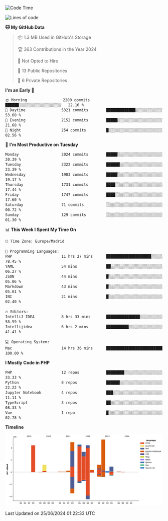 <!--START_SECTION:waka-->
![Code Time](http://img.shields.io/badge/Code%20Time-222%20hrs%2037%20mins-blue)

![Lines of code](https://img.shields.io/badge/From%20Hello%20World%20I%27ve%20Written-31.4%20million%20lines%20of%20code-blue)

**🐱 My GitHub Data** 

> 📦 1.3 MB Used in GitHub's Storage 
 > 
> 🏆 363 Contributions in the Year 2024
 > 
> 🚫 Not Opted to Hire
 > 
> 📜 13 Public Repositories 
 > 
> 🔑 6 Private Repositories 
 > 
**I'm an Early 🐤** 

```text
🌞 Morning                2200 commits        ██████░░░░░░░░░░░░░░░░░░░   22.16 % 
🌆 Daytime                5321 commits        █████████████░░░░░░░░░░░░   53.60 % 
🌃 Evening                2152 commits        █████░░░░░░░░░░░░░░░░░░░░   21.68 % 
🌙 Night                  254 commits         █░░░░░░░░░░░░░░░░░░░░░░░░   02.56 % 
```
📅 **I'm Most Productive on Tuesday** 

```text
Monday                   2024 commits        █████░░░░░░░░░░░░░░░░░░░░   20.39 % 
Tuesday                  2322 commits        ██████░░░░░░░░░░░░░░░░░░░   23.39 % 
Wednesday                1903 commits        █████░░░░░░░░░░░░░░░░░░░░   19.17 % 
Thursday                 1731 commits        ████░░░░░░░░░░░░░░░░░░░░░   17.44 % 
Friday                   1747 commits        ████░░░░░░░░░░░░░░░░░░░░░   17.60 % 
Saturday                 71 commits          ░░░░░░░░░░░░░░░░░░░░░░░░░   00.72 % 
Sunday                   129 commits         ░░░░░░░░░░░░░░░░░░░░░░░░░   01.30 % 
```


📊 **This Week I Spent My Time On** 

```text
🕑︎ Time Zone: Europe/Madrid

💬 Programming Languages: 
PHP                      11 hrs 27 mins      ████████████████████░░░░░   78.45 % 
YAML                     54 mins             ██░░░░░░░░░░░░░░░░░░░░░░░   06.27 % 
JSON                     44 mins             █░░░░░░░░░░░░░░░░░░░░░░░░   05.06 % 
Markdown                 43 mins             █░░░░░░░░░░░░░░░░░░░░░░░░   05.01 % 
INI                      21 mins             █░░░░░░░░░░░░░░░░░░░░░░░░   02.40 % 

🔥 Editors: 
IntelliJ IDEA            8 hrs 33 mins       ███████████████░░░░░░░░░░   58.59 % 
Intellijidea             6 hrs 2 mins        ██████████░░░░░░░░░░░░░░░   41.41 % 

💻 Operating System: 
Mac                      14 hrs 36 mins      █████████████████████████   100.00 % 
```

**I Mostly Code in PHP** 

```text
PHP                      12 repos            ████████░░░░░░░░░░░░░░░░░   33.33 % 
Python                   8 repos             ██████░░░░░░░░░░░░░░░░░░░   22.22 % 
Jupyter Notebook         4 repos             ███░░░░░░░░░░░░░░░░░░░░░░   11.11 % 
TypeScript               3 repos             ██░░░░░░░░░░░░░░░░░░░░░░░   08.33 % 
Vue                      1 repo              █░░░░░░░░░░░░░░░░░░░░░░░░   02.78 % 
```



**Timeline**

![Lines of Code chart](https://raw.githubusercontent.com/danisoronellas/danisoronellas/main/assets/bar_graph.png)


 Last Updated on 25/06/2024 01:22:33 UTC
<!--END_SECTION:waka-->
